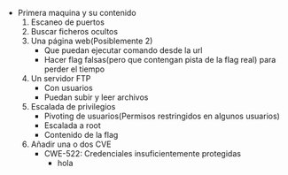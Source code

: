  - Primera maquina y su contenido
    1. Escaneo de puertos
    2. Buscar ficheros ocultos
    3. Una página web(Posiblemente 2)
        - Que puedan ejecutar comando desde la url
        - Hacer flag falsas(pero que contengan pista de la flag real) para perder el tiempo
    4. Un servidor FTP
        - Con usuarios
        - Puedan subir y leer archivos
    5. Escalada de privilegios
        - Pivoting de usuarios(Permisos restringidos en algunos usuarios)
        - Escalada a root
        - Contenido de la flag
    6. Añadir una o dos CVE
        - CWE-522: Credenciales insuficientemente protegidas
            * hola